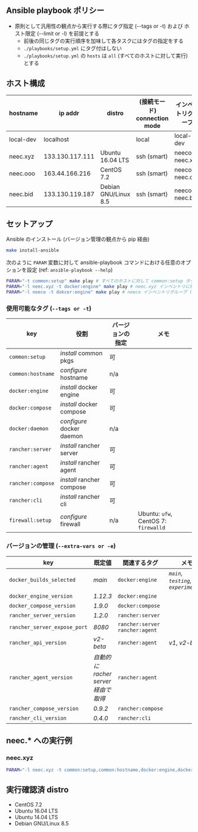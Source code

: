 ## Ansible playbook ポリシー
- 原則として汎用性の観点から実行する際にタグ指定 (--tags or -t) および ホスト限定 (--limit or -l) を前提とする
    * 前後の同じタグの実行順序を加味して各タスクにはタグの指定をする
    * `./playbooks/setup.yml` にタグ付はしない
    * `./playbooks/setup.yml` の `hosts` は `all` (すべてのホストに対して実行) とする

## ホスト構成
| hostname | ip addr | distro | (接続モード) connection mode | インベントリグループ |
| --- | --- | --- | --- | --- |
| local-dev | localhost | | local | local-dev |
| neec.xyz | 133.130.117.111 | Ubuntu 16.04 LTS | ssh (smart) | neeco, neec.xyz |
| neec.ooo | 163.44.166.216 | CentOS 7.2 | ssh (smart) | neeco, neec.ooo |
| neec.bid | 133.130.119.187 | Debian GNU/Linux 8.5 | ssh (smart) | neeco, neec.bid |

## セットアップ
Ansible のインストール (バージョン管理の観点から pip 経由)
```sh
make install-ansible
```

次のように `PARAM` 変数に対して ansible-playbook コマンドにおける任意のオプションを設定 (ref: `ansible-playbook --help`)
```sh
PARAM="-t common:setup" make play # すべてのホストに対して common:setup タグの付いたタスクを実行
PARAM="-l neec.xyz -t docker:engine" make play # neec.xyz インベントリに限定 (limit) して docker:engine タグの付いたタスクを実行
PARAM="-l neeco -t dokcer:engine" make play # neeco インベントリグループ (neec.xyz, neec.ooo) に限定して docker:engine タグの付いたタスクを実行
```

### 使用可能なタグ (`--tags or -t`)
| key | 役割 | バージョンの指定 | メモ |
| --- | --- | --- | --- |
| `common:setup` | *install* common pkgs | 可 | |
| `common:hostname` | *configure* hostname | n/a | |
| `docker:engine` | *install* docker engine | 可 | |
| `docker:compose` | *install* docker compose | 可 | |
| `docker:daemon` | *configure* docker daemon | n/a | |
| `rancher:server` | *install* rancher server | 可 | |
| `rancher:agent` | *install* rancher agent | 可 | |
| `rancher:compose` | *install* rancher compose | 可 | |
| `rancher:cli` | *install* rancher cli | 可 | |
| `firewall:setup` | *configure* firewall | n/a | Ubuntu: `ufw`, CentOS 7: `firewalld` |

### バージョンの管理 (`--extra-vars or -e`)
| key | 既定値 | 関連するタグ | メモ |
| --- | --- | --- | --- |
| `docker_builds_selected` | *main* | `docker:engine` | *`main`, `testing`, `experimental`* |
| `docker_engine_version` | *1.12.3* | `docker:engine` | |
| `docker_compose_version` | *1.9.0* | `docker:compose` | |
| `rancher_server_version` | *1.2.0* | `rancher:server` | |
| `rancher_server_expose_port` | *8080* | `rancher:server` `rancher:agent` | |
| `rancher_api_version` | *v2-beta* | `rancher:agent` | *v1*, *v2-beta* |
| `rancher_agent_version` | *自動的に racher server 経由で取得* | `rancher:agent` | |
| `rancher_compose_version` | *0.9.2* | `rancher:compose` | |
| `rancher_cli_version` | *0.4.0* | `rancher:cli` | |

## neec.* への実行例
### neec.xyz
~~~sh
PARAM="-l neec.xyz -t common:setup,common:hostname,docker:engine,docker:compose --private-key=/please/fullpath/secret.key" sudo -E make play
~~~

## 実行確認済 distro
- CentOS 7.2
- Ubuntu 16.04 LTS
- Ubuntu 14.04 LTS
- Debian GNU/Linux 8.5